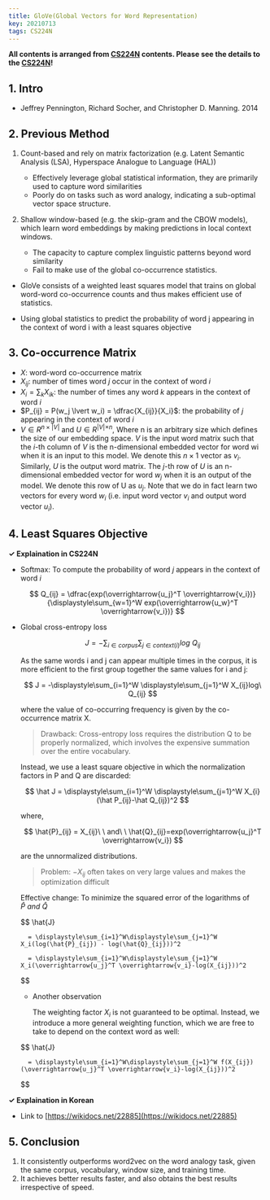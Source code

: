 ```yaml
---
title: GloVe(Global Vectors for Word Representation)
key: 20210713
tags: CS224N
---
```

**All contents is arranged from [CS224N](https://online.stanford.edu/artificial-intelligence/free-content?category=All&course=6097) contents. Please see the details to the [CS224N](https://online.stanford.edu/artificial-intelligence/free-content?category=All&course=6097)!**

## 1. Intro
- Jeffrey Pennington, Richard Socher, and Christopher D. Manning. 2014

## 2. Previous Method
1. Count-based and rely on matrix factorization (e.g. Latent Semantic Analysis (LSA), Hyperspace Analogue to Language (HAL))
    - Effectively leverage global statistical information, they are primarily used to capture word similarities
    - Poorly do on tasks such as word analogy, indicating a sub-optimal vector space structure.
    
2. Shallow window-based (e.g. the skip-gram and the CBOW models), which learn word embeddings by making predictions in local context windows.
    - The capacity to capture complex linguistic patterns beyond word similarity
    - Fail to make use of the global co-occurrence statistics.

- GloVe consists of a weighted least squares model that trains on global word-word co-occurrence counts and thus makes efficient use of statistics.

- Using global statistics to predict the probability of word j appearing in the context of word i with a least squares objective

## 3. Co-occurrence Matrix

- $X$: word-word co-occurrence matrix
- $X_{ij}$: number of times word $j$ occur in the context of word $i$
- $X_i = \sum_k X_{ik}$: the number of times any word $k$ appears in the context of word $i$
- $P_{ij} = P(w_j \lvert w_i) = \dfrac{X_{ij}}{X_i}$: the probability of $j$ appearing in the context of word $i$
- $V \in R^{n×\lvert V\lvert}$ and $U \in R^{\lvert V\lvert×n}$, Where n is an arbitrary size which defines the size of our embedding space. $V$ is the input word matrix such that the $i$-th column of $V$ is the n-dimensional embedded vector for word wi when it is an input to this model. We denote this $n × 1$ vector as $v_i$. Similarly, $U$ is the output word matrix. The $j$-th row of $U$ is an n-dimensional embedded vector for word $w_j$ when it is an output of the model. We denote this row of U as $u_j$. Note that we do in fact learn two vectors for every word $w_i$ (i.e. input word vector $v_i$ and output word vector $u_i$).

## 4. Least Squares Objective
**$\checkmark$ Explaination in CS224N**
- Softmax: To compute the probability of word $j$ appears in the context of word $i$
    
    $$
        Q_{ij} = \dfrac{exp(\overrightarrow{u_j}^T \overrightarrow{v_i})}{\displaystyle\sum_{w=1}^W exp(\overrightarrow{u_w}^T \overrightarrow{v_i})}
    $$
    
- Global cross-entropy loss
    
    $$
        J = -\displaystyle\sum_{i \in corpus} \displaystyle\sum_{j \in context(i)} log\ Q_{ij}
    $$
    
    As the same words i and j can appear multiple times in the corpus, it is more efficient to the first group together the same values for i and j:
    
    $$
        J = -\displaystyle\sum_{i=1}^W \displaystyle\sum_{j=1}^W X_{ij}log\ Q_{ij}
    $$
    
    where the value of co-occurring frequency is given by the co-occurrence matrix X.
    
    > Drawback: Cross-entropy loss requires the distribution Q to be properly normalized, which involves the expensive summation over the entire vocabulary.
    
    Instead, we use a least square objective in which the normalization factors in P and Q are discarded:
    
    $$
        \hat J = \displaystyle\sum_{i=1}^W \displaystyle\sum_{j=1}^W X_{i}(\hat P_{ij}-\hat Q_{ij})^2
    $$

    where,
    
    $$
        \hat{P}_{ij} = X_{ij}\ \ and\ \ \hat{Q}_{ij}=exp(\overrightarrow{u_j}^T \overrightarrow{v_i})
    $$
    
    are the unnormalized distributions.
    
    > Problem: $-X_{ij}$ often takes on very large values and makes the optimization difficult
    
    Effective change: To minimize the squared error of the logarithms of $\hat{P} \ and \ \hat{Q}$
        
    $$
        \hat{J} 
        
        = \displaystyle\sum_{i=1}^W\displaystyle\sum_{j=1}^W X_i(log(\hat{P}_{ij}) - log(\hat{Q}_{ij}))^2
        
        = \displaystyle\sum_{i=1}^W\displaystyle\sum_{j=1}^W X_i(\overrightarrow{u_j}^T \overrightarrow{v_i}-log(X_{ij}))^2
    $$
        
    - Another observation
        
        The weighting factor $X_i$ is not guaranteed to be optimal. Instead, we introduce a more general weighting function, which we are free to take to depend on the context word as well:
        
    $$
        \hat{J} 
        
        = \displaystyle\sum_{i=1}^W\displaystyle\sum_{j=1}^W f(X_{ij})(\overrightarrow{u_j}^T \overrightarrow{v_i}-log(X_{ij}))^2
    $$
            
        
**$\checkmark$ Explaination in Korean**
- Link to [https://wikidocs.net/22885](https://wikidocs.net/22885)
    
## 5. Conclusion
1. It consistently outperforms word2vec on the word analogy task, given the same corpus, vocabulary, window size, and training time. 
2. It achieves better results faster, and also obtains the best results irrespective of speed.

